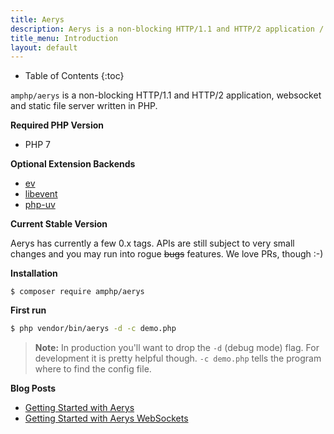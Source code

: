 ```yaml
---
title: Aerys
description: Aerys is a non-blocking HTTP/1.1 and HTTP/2 application / websocket / static file server.
title_menu: Introduction
layout: default
---
```


* Table of Contents
{:toc}

`amphp/aerys` is a non-blocking HTTP/1.1 and HTTP/2 application, websocket and static file server written in PHP.

**Required PHP Version**

- PHP 7

**Optional Extension Backends**

- [ev](https://pecl.php.net/package/ev)
- [libevent](https://pecl.php.net/package/libevent)
- [php-uv](https://github.com/bwoebi/php-uv)

**Current Stable Version**

Aerys has currently a few 0.x tags. APIs are still subject to very small changes and you may run into rogue <s>bugs</s> features. We love PRs, though :-)

**Installation**

```plain
$ composer require amphp/aerys
```

**First run**

```bash
$ php vendor/bin/aerys -d -c demo.php
```

> **Note:** In production you'll want to drop the `-d` (debug mode) flag. For development it is pretty helpful though. `-c demo.php` tells the program where to find the config file.

**Blog Posts**

 - [Getting Started with Aerys](http://blog.kelunik.com/2015/10/21/getting-started-with-aerys.html)
 - [Getting Started with Aerys WebSockets](http://blog.kelunik.com/2015/10/20/getting-started-with-aerys-websockets.html)
